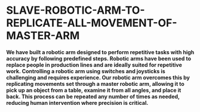 # SLAVE-ROBOTIC-ARM-TO-REPLICATE-ALL-MOVEMENT-OF-MASTER-ARM

**We have built a robotic arm designed to perform repetitive tasks with high accuracy by following predefined steps. Robotic arms have been used to replace people in production lines and are ideally suited for repetitive work. Controlling a robotic arm using switches and joysticks is challenging and requires experience. Our robotic arm overcomes this by replicating movements set through a master robotic arm, allowing it to pick up an object from a table, examine it from all angles, and place it back. This process can be repeated any number of times as needed, reducing human intervention where precision is critical.**  
